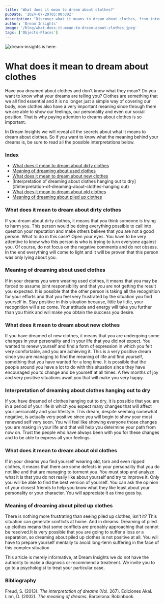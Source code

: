 ```yaml
---
title: 'What does it mean to dream about clothes?'
pubDate: '2024-07-29T05:00:00Z'
description: 'Discover what it means to dream about clothes, from interpretations of dirty clothes to new, piled-up clothes.'
author: 'Dream Insights'
image: '/blog/what-does-it-mean-to-dream-about-clothes.jpeg'
tags: ['Objects-Places']
---
```


![dream-insights is here.](/blog/what-does-it-mean-to-dream-about-clothes.jpeg)

# What does it mean to dream about clothes

Have you dreamed about clothes and don't know what they mean? Do you want to know what your dreams are telling you? Clothes are something that we all find essential and it is no longer just a simple way of covering our body, now clothes also have a very important meaning since through them we are able to show our feelings, our personality and even our social position. That is why paying attention to dreams about clothes is so important.

In Dream Insights we will reveal all the secrets about what it means to dream about clothes. So if you want to know what the meaning behind your dreams is, be sure to read all the possible interpretations below.

### Index

- [What does it mean to dream about dirty clothes](#what-does-it-mean-to-dream-about-dirty-clothes)
- [Meaning of dreaming about used clothes](#meaning-of-dreaming-about-used-clothes)
- [What does it mean to dream about new clothes](#what-does-it-mean-to-dream-about-new-clothes)
- [Interpretation of dreaming about clothes hanging out to dry](#interpretation-of-dreaming-about-clothes-hanging out)
- [What does it mean to dream about old clothes](#what-does-it-mean-to-dream-about-old-clothes)
- [Meaning of dreaming about piled up clothes](#meaning-of-dreaming-about-piled-up-clothes)

### What does it mean to dream about dirty clothes

If you dream about dirty clothes, it means that you think someone is trying to harm you. This person would be doing everything possible to call into question your reputation and make others believe that you are not a good person. What to do in this case? Open your eyes. You have to be very attentive to know who this person is who is trying to turn everyone against you. Of course, do not focus on the negative comments and do not obsess. In the end everything will come to light and it will be proven that this person was only lying about you.

### Meaning of dreaming about used clothes

If in your dreams you were wearing used clothes, it means that you may be forced to assume joint responsibility and that you are not getting the result you expected. It is possible that the other person is taking all the recognition for your efforts and that you feel very frustrated by the situation you find yourself in. Stay positive in this situation because, little by little, your recognition will also come. Your attitude and energy will take you further than you think and will make you obtain the success you desire.

### What does it mean to dream about new clothes

If you have dreamed of new clothes, it means that you are undergoing some changes in your personality and in your life that you did not expect. You wanted to renew yourself and find a form of expression in which you felt very comfortable, and you are achieving it. This is a very positive dream since you are managing to find the meaning of life and find yourself, something that you have wanted for a long time. It is possible that the people around you have a lot to do with this situation since they have encouraged you to change and be yourself at all times. A few months of joy and very positive situations await you that will make you very happy.

### Interpretation of dreaming about clothes hanging out to dry

If you have dreamed of clothes hanging out to dry, it is possible that you are in a period of your life in which you expect many changes that will affect your personality and your lifestyle. This dream, despite seeming somewhat negative, is actually very positive since you will begin to show your most renewed self very soon. You will feel like showing everyone those changes you are making in your life and that will help you determine your path from now on. Trust the people who have always been with you for these changes and to be able to express all your feelings.

### What does it mean to dream about old clothes

If in your dreams you find yourself wearing old, torn and even ripped clothes, it means that there are some defects in your personality that you do not like and that are managing to torment you. You must stop and analyze what it is that you do not really like about yourself and try to improve it. Only you will be able to find the best version of yourself. You can ask the opinion of your closest friends to help you know what they like least about your personality or your character. You will appreciate it as time goes by.

### Meaning of dreaming about piled up clothes

There is nothing more frustrating than seeing piled up clothes, isn't it? This situation can generate conflicts at home. And in dreams. Dreaming of piled up clothes means that some conflicts are probably approaching that cannot be resolved.It is very possible that you are going to suffer a loss or a separation, so dreaming about piled up clothes is not positive at all. You will have to prepare yourself mentally to avoid long-term suffering in the face of this complex situation.

This article is merely informative, at Dream Insights we do not have the authority to make a diagnosis or recommend a treatment. We invite you to go to a psychologist to treat your particular case.

### Bibliography

Freud, S. (2013). *The interpretation of dreams* (Vol. 267). Ediciones Akal. 
Linn, D. (2002). *The meaning of dreams*. Barcelona: Robinbook.